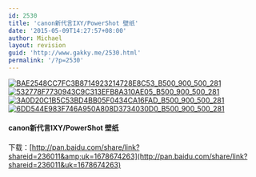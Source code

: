 ```yaml
---
id: 2530
title: 'canon新代言IXY/PowerShot 壁纸'
date: '2015-05-09T14:27:57+08:00'
author: Michael
layout: revision
guid: 'http://www.gakky.me/2530.html'
permalink: '/?p=2530'
---
```


[![BAE2548CC7FC3B8714923214728E8C53_B500_900_500_281](http://www.yui-aragaki.org/wp-content/uploads/img/BAE2548CC7FC3B8714923214728E8C53_B500_900_500_281.jpeg)](http://www.yui-aragaki.org/wp-content/uploads/img/BAE2548CC7FC3B8714923214728E8C53_B1280_1280_1280_720.jpeg) [![532778F7730943C9C313EFB8A310AE05_B500_900_500_281](http://www.yui-aragaki.org/wp-content/uploads/img/532778F7730943C9C313EFB8A310AE05_B500_900_500_281.jpeg)](http://www.yui-aragaki.org/wp-content/uploads/img/532778F7730943C9C313EFB8A310AE05_B1280_1280_1280_720.jpeg) [![3A0D20C1B5C53BD4BB05F0434CA16FAD_B500_900_500_281](http://www.yui-aragaki.org/wp-content/uploads/img/3A0D20C1B5C53BD4BB05F0434CA16FAD_B500_900_500_281.jpeg)](http://www.yui-aragaki.org/wp-content/uploads/img/3A0D20C1B5C53BD4BB05F0434CA16FAD_B1280_1280_1280_720.jpeg) [![6DD544E983F746A950A808D3734030D0_B500_900_500_281](http://www.yui-aragaki.org/wp-content/uploads/img/6DD544E983F746A950A808D3734030D0_B500_900_500_281.jpeg)](http://www.yui-aragaki.org/wp-content/uploads/img/6DD544E983F746A950A808D3734030D0_B1280_1280_1280_720.jpeg)

#### canon新代言IXY/PowerShot 壁纸

下载：[http://pan.baidu.com/share/link?shareid=236011&amp;uk=1678674263](http://pan.baidu.com/share/link?shareid=236011&uk=1678674263)